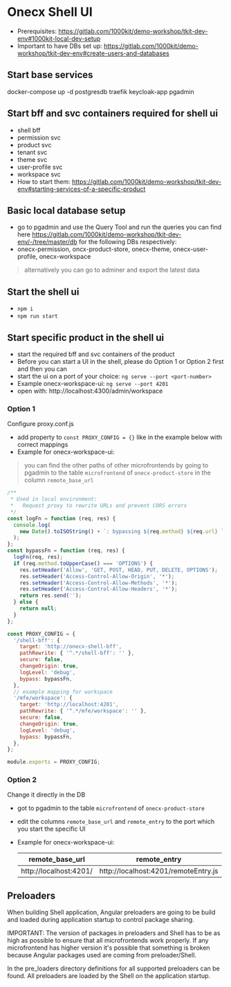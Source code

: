 # Onecx Shell UI

- Prerequisites: https://gitlab.com/1000kit/demo-workshop/tkit-dev-env#1000kit-local-dev-setup
- Important to have DBs set up: https://gitlab.com/1000kit/demo-workshop/tkit-dev-env#create-users-and-databases

## Start base services
docker-compose up -d postgresdb traefik keycloak-app pgadmin

## Start bff and svc containers required for shell ui
- shell bff
- permission svc
- product svc
- tenant svc
- theme svc
- user-profile svc
- workspace svc
- How to start them: https://gitlab.com/1000kit/demo-workshop/tkit-dev-env#starting-services-of-a-specific-product

## Basic local database setup
- go to pgadmin and use the Query Tool and run the queries you can find here https://gitlab.com/1000kit/demo-workshop/tkit-dev-env/-/tree/master/db for the following DBs respectively:
- onecx-permission, oncx-product-store, onecx-theme, onecx-user-profile, onecx-workspace

> alternatively you can go to adminer and export the latest data

## Start the shell ui
- `npm i`
- `npm run start`

## Start specific product in the shell ui
- start the required bff and svc containers of the product
- Before you can start a UI in the shell, please do Option 1 or Option 2 first and then you can
- start the ui on a port of your choice: `ng serve --port <port-number>`
- Example onecx-workspace-ui: `ng serve --port 4201`
- open with: http://localhost:4300/admin/workspace

### Option 1
Configure proxy.conf.js
- add property to `const PROXY_CONFIG = {}` like in the example below with correct mappings
- Example for onecx-workspace-ui:
> you can find the other paths of other microfrontends by going to pgadmin to the table `microfrontend` of `onecx-product-store` in the column `remote_base_url`

```javascript
/**
 * Used in local environment:
 *   Request proxy to rewrite URLs and prevent CORS errors
 */
const logFn = function (req, res) {
  console.log(
    new Date().toISOString() + `: bypassing ${req.method} ${req.url} `
  );
};
const bypassFn = function (req, res) {
  logFn(req, res);
  if (req.method.toUpperCase() === 'OPTIONS') {
    res.setHeader('Allow', 'GET, POST, HEAD, PUT, DELETE, OPTIONS');
    res.setHeader('Access-Control-Allow-Origin', '*');
    res.setHeader('Access-Control-Allow-Methods', '*');
    res.setHeader('Access-Control-Allow-Headers', '*');
    return res.send('');
  } else {
    return null;
  }
};

const PROXY_CONFIG = {
  '/shell-bff': {
    target: 'http://onecx-shell-bff',
    pathRewrite: { '^.*/shell-bff': '' },
    secure: false,
    changeOrigin: true,
    logLevel: 'debug',
    bypass: bypassFn,
  },
  // example mapping for workspace
  '/mfe/workspace': {
    target: 'http://localhost:4201',
    pathRewrite: { '^.*/mfe/workspace': '' },
    secure: false,
    changeOrigin: true,
    logLevel: 'debug',
    bypass: bypassFn,
  },
};

module.exports = PROXY_CONFIG;
```

### Option 2
Change it directly in the DB
- got to pgadmin to the table `microfrontend` of `onecx-product-store`
- edit the columns `remote_base_url` and `remote_entry` to the port which you start the specific UI
- Example for onecx-workspace-ui:

    | remote_base_url  | remote_entry |
    | ------------- | ------------- |
    | http://localhost:4201/  | http://localhost:4201/remoteEntry.js |

## Preloaders
When building Shell application, Angular preloaders are going to be build and loaded during application startup to control package sharing. 

IMPORTANT: The version of packages in preloaders and Shell has to be as high as possible to ensure that all microfrontends work properly. If any microfrontend has higher version it's possible that something is broken because Angular packages used are coming from preloader/Shell.

In the pre_loaders directory definitions for all supported preloaders can be found. All preloaders are loaded by the Shell on the application startup.
